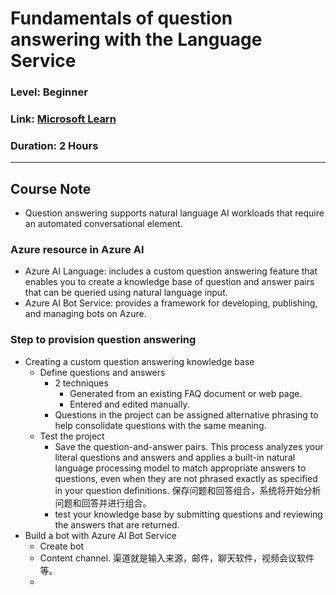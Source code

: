# Fundamentals of question answering with the Language Service
### Level: Beginner
### Link: [Microsoft Learn](https://learn.microsoft.com/en-us/training/modules/build-faq-chatbot-qna-maker-azure-bot-service/)
### Duration: 2 Hours
---

## Course Note
- Question answering supports natural language AI workloads that require an automated conversational element.

### Azure resource in Azure AI
- Azure AI Language: includes a custom question answering feature that enables you to create a knowledge base of question and answer pairs that can be queried using natural language input.
- Azure AI Bot Service: provides a framework for developing, publishing, and managing bots on Azure.

### Step to provision question answering
- Creating a custom question answering knowledge base
  - Define questions and answers
    - 2 techniques
      - Generated from an existing FAQ document or web page.
      - Entered and edited manually.
    - Questions in the project can be assigned alternative phrasing to help consolidate questions with the same meaning.
  - Test the project
    - Save the question-and-answer pairs. This process analyzes your literal questions and answers and applies a built-in natural language processing model to match appropriate answers to questions, even when they are not phrased exactly as specified in your question definitions. 保存问题和回答组合，系统将开始分析问题和回答并进行组合。
    - test your knowledge base by submitting questions and reviewing the answers that are returned.
- Build a bot with Azure AI Bot Service
  - Create bot
  - Content channel. 渠道就是输入来源，邮件，聊天软件，视频会议软件等。
  - 

